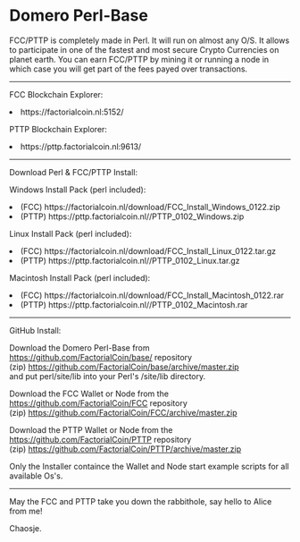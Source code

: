 # Domero Perl-Base

FCC/PTTP is completely made in Perl. It will run on almost any O/S.
It allows to participate in one of the fastest and most secure Crypto Currencies on planet earth.
You can earn FCC/PTTP by mining it or running a node in which case you will get part of the fees payed over transactions.

<hr>
<p>FCC Blockchain Explorer:<br><li>https://factorialcoin.nl:5152/</li></p>
<p>PTTP Blockchain Explorer:<br><li>https://pttp.factorialcoin.nl:9613/</li></p>

<hr>
Download Perl & FCC/PTTP Install:

Windows Install Pack (perl included):
<li>(FCC) https://factorialcoin.nl/download/FCC_Install_Windows_0122.zip</li>
<li>(PTTP) https://pttp.factorialcoin.nl//PTTP_0102_Windows.zip</li>

Linux Install Pack (perl included):
<li>(FCC) https://factorialcoin.nl/download/FCC_Install_Linux_0122.tar.gz</li>
<li>(PTTP) https://pttp.factorialcoin.nl//PTTP_0102_Linux.tar.gz</li>
  
Macintosh Install Pack (perl included):
<li>(FCC) https://factorialcoin.nl/download/FCC_Install_Macintosh_0122.rar</li>
<li>(PTTP) https://pttp.factorialcoin.nl//PTTP_0102_Macintosh.rar</li>
  
<hr>
GitHub Install:

Download the Domero Perl-Base from https://github.com/FactorialCoin/base/ repository 
<br>(zip) https://github.com/FactorialCoin/base/archive/master.zip 
<br>and put perl/site/lib into your Perl's /site/lib directory.

Download the FCC Wallet or Node from the https://github.com/FactorialCoin/FCC repository
<br>(zip) https://github.com/FactorialCoin/FCC/archive/master.zip 

Download the PTTP Wallet or Node from the https://github.com/FactorialCoin/PTTP repository
<br>(zip) https://github.com/FactorialCoin/PTTP/archive/master.zip 

Only the Installer containce the Wallet and Node start example scripts for all available Os's.

<hr>

May the FCC and PTTP take you down the rabbithole, say hello to Alice from me!

Chaosje.
